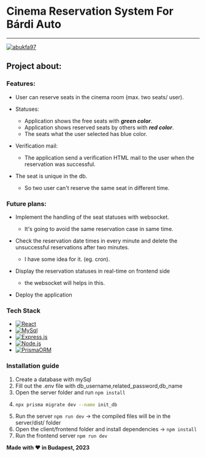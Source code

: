 # Cinema Reservation System For Bárdi Auto

---

[![abukfa97][abukfa97-linkedin-shield]][abukfa97-linkedin-url]

## Project about:


### Features:
 * User can reserve seats in the cinema room (max. two seats/ user).
 * Statuses:
   * Application shows the free seats with ***green color***.
   * Application shows reserved seats by others with ***red color***.
   * The seats what the user selected has blue color.
 * Verification mail:
   * The application send a verification HTML mail to the user when the reservation was successful.

 * The seat is unique in the db.
   * So two user can't reserve the same seat in different time.
 
### Future plans:
 * Implement the handling of the seat statuses with websocket.
   * It's going to avoid the same reservation case in same time.
 
 * Check the reservation date times in every minute and delete the unsuccessful reservations after two minutes.
   * I have some idea for it. (eg. cron).
 
 * Display the reservation statuses in real-time on frontend side
   * the websocket will helps in this.
 * Deploy the application
 

### Tech Stack

 * [![React][React.js]][React-url]
 * [![MySql][mysql]][mysql-url]
 * [![Express.js][express]][express-url]
 * [![Node.js][node]][nodejs-url]
 * [![PrismaORM][prisma]][prisma-url]

### Installation guide

1) Create a database with mySql
2) Fill out the .env file with db_username,related_password,db_name
3) Open the server folder and run ```npm install```
4) ```bash
   npx prisma migrate dev --name init_db
   ```
5) Run the server ```npm run dev``` -> the compiled files will be in the server/dist/ folder
6) Open the client/frontend folder and install dependencies -> ```npm install```
7) Run the frontend server ```npm run dev```

[abukfa97-linkedin-shield]: https://img.shields.io/badge/-Bükfa_Adrián-black.svg?style=for-the-badge&logo=linkedin&colorB=555
[abukfa97-linkedin-url]: https://www.linkedin.com/in/adri%C3%A1n-b%C3%BCkfa-1a9800187/
[React.js]: https://img.shields.io/badge/React-20232A?style=for-the-badge&logo=react&logoColor=61DAFB
[React-url]: https://reactjs.org/

[mysql]: https://img.shields.io/badge/MySql-grey?style=for-the-badge&logo=mysql&logoColor=61DAFB
[mysql-url]: https://dev.mysql.com/doc/

[express]: https://img.shields.io/badge/Express.js-20232A?style=for-the-badge&logo=express&logoColor=black
[express-url]: https://expressjs.com

[node]: https://img.shields.io/badge/node.js-6DA55F?style=for-the-badge&logo=node.js&logoColor=white
[nodejs-url]: https://nodejs.org/en/doc

[prisma]: https://img.shields.io/badge/Prisma-3982CE?style=for-the-badge&logo=Prisma&logoColor=white
[prisma-url]: https://prisma.io

**Made with :heart: in Budapest, 2023**